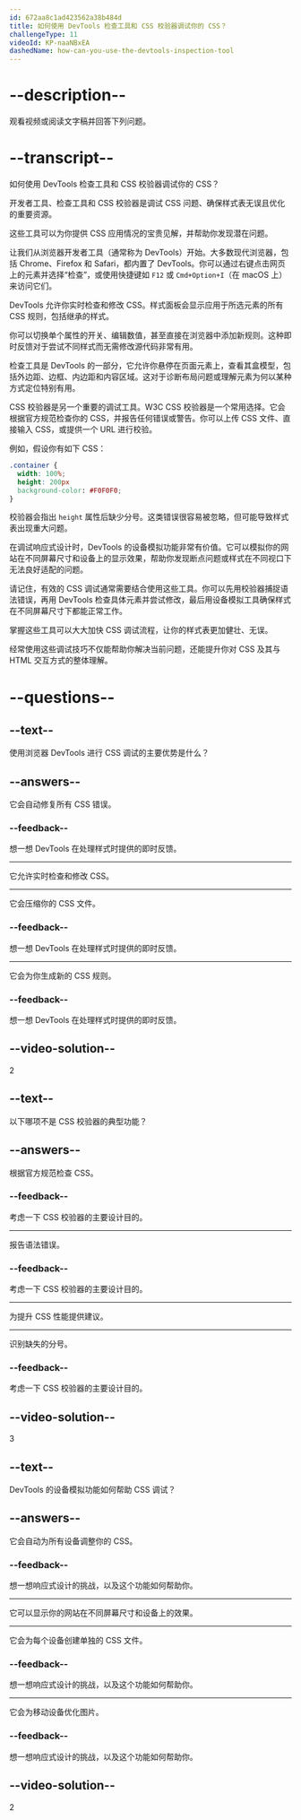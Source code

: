 ```yaml
---
id: 672aa8c1ad423562a38b484d
title: 如何使用 DevTools 检查工具和 CSS 校验器调试你的 CSS？
challengeType: 11
videoId: KP-naaNBxEA
dashedName: how-can-you-use-the-devtools-inspection-tool
---
```


# --description--

观看视频或阅读文字稿并回答下列问题。

# --transcript--

如何使用 DevTools 检查工具和 CSS 校验器调试你的 CSS？

开发者工具、检查工具和 CSS 校验器是调试 CSS 问题、确保样式表无误且优化的重要资源。

这些工具可以为你提供 CSS 应用情况的宝贵见解，并帮助你发现潜在问题。

让我们从浏览器开发者工具（通常称为 DevTools）开始。大多数现代浏览器，包括 Chrome、Firefox 和 Safari，都内置了 DevTools。你可以通过右键点击网页上的元素并选择“检查”，或使用快捷键如 `F12` 或 `Cmd+Option+I`（在 macOS 上）来访问它们。

DevTools 允许你实时检查和修改 CSS。样式面板会显示应用于所选元素的所有 CSS 规则，包括继承的样式。

你可以切换单个属性的开关、编辑数值，甚至直接在浏览器中添加新规则。这种即时反馈对于尝试不同样式而无需修改源代码非常有用。

检查工具是 DevTools 的一部分，它允许你悬停在页面元素上，查看其盒模型，包括外边距、边框、内边距和内容区域。这对于诊断布局问题或理解元素为何以某种方式定位特别有用。

CSS 校验器是另一个重要的调试工具。W3C CSS 校验器是一个常用选择。它会根据官方规范检查你的 CSS，并报告任何错误或警告。你可以上传 CSS 文件、直接输入 CSS，或提供一个 URL 进行校验。

例如，假设你有如下 CSS：

```css
.container {
  width: 100%;
  height: 200px
  background-color: #F0F0F0;
}
```

校验器会指出 `height` 属性后缺少分号。这类错误很容易被忽略，但可能导致样式表出现重大问题。

在调试响应式设计时，DevTools 的设备模拟功能非常有价值。它可以模拟你的网站在不同屏幕尺寸和设备上的显示效果，帮助你发现断点问题或样式在不同视口下无法良好适配的问题。

请记住，有效的 CSS 调试通常需要结合使用这些工具。你可以先用校验器捕捉语法错误，再用 DevTools 检查具体元素并尝试修改，最后用设备模拟工具确保样式在不同屏幕尺寸下都能正常工作。

掌握这些工具可以大大加快 CSS 调试流程，让你的样式表更加健壮、无误。

经常使用这些调试技巧不仅能帮助你解决当前问题，还能提升你对 CSS 及其与 HTML 交互方式的整体理解。

# --questions--

## --text--

使用浏览器 DevTools 进行 CSS 调试的主要优势是什么？

## --answers--

它会自动修复所有 CSS 错误。

### --feedback--

想一想 DevTools 在处理样式时提供的即时反馈。

---

它允许实时检查和修改 CSS。

---

它会压缩你的 CSS 文件。

### --feedback--

想一想 DevTools 在处理样式时提供的即时反馈。

---

它会为你生成新的 CSS 规则。

### --feedback--

想一想 DevTools 在处理样式时提供的即时反馈。

## --video-solution--

2

## --text--

以下哪项不是 CSS 校验器的典型功能？

## --answers--

根据官方规范检查 CSS。

### --feedback--

考虑一下 CSS 校验器的主要设计目的。

---

报告语法错误。

### --feedback--

考虑一下 CSS 校验器的主要设计目的。

---

为提升 CSS 性能提供建议。

---

识别缺失的分号。

### --feedback--

考虑一下 CSS 校验器的主要设计目的。

## --video-solution--

3

## --text--

DevTools 的设备模拟功能如何帮助 CSS 调试？

## --answers--

它会自动为所有设备调整你的 CSS。

### --feedback--

想一想响应式设计的挑战，以及这个功能如何帮助你。

---

它可以显示你的网站在不同屏幕尺寸和设备上的效果。

---

它会为每个设备创建单独的 CSS 文件。

### --feedback--

想一想响应式设计的挑战，以及这个功能如何帮助你。

---

它会为移动设备优化图片。

### --feedback--

想一想响应式设计的挑战，以及这个功能如何帮助你。

## --video-solution--

2

